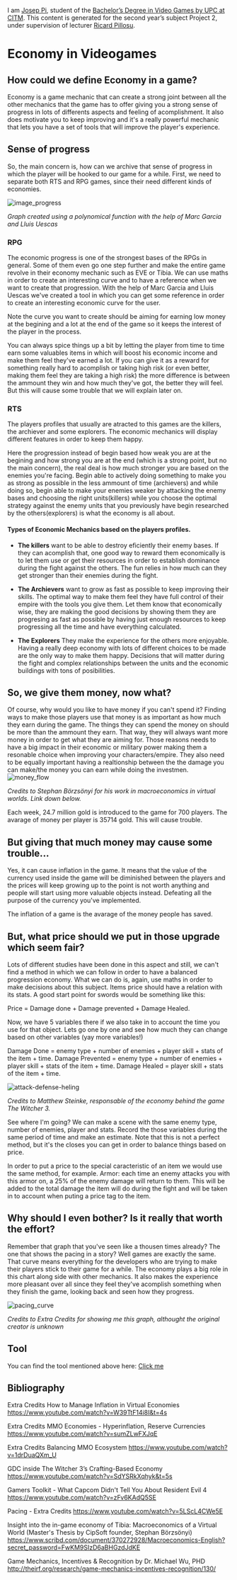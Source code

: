 
I am [Josep Pi](<https://www.linkedin.com/in/josep-serra-409431146>), student of the [Bachelor’s Degree in Video Games by UPC at CITM](<https://www.citm.upc.edu/ing/estudis/graus-videojocs/>). This content is generated for the second year’s subject Project 2, under supervision of lecturer [Ricard Pillosu](<https://es.linkedin.com/in/ricardpillosu>).

# Economy in Videogames
## How could we define Economy in a game?
Economy is a game mechanic that can create a strong joint between all the other mechanics that the game has to offer giving you a strong sense of progress in lots of differents aspects and feeling of acomplishment. It also does motivate you to keep improving and it's a really powerful mechanic that lets you have a set of tools that will improve the player's experience.

## Sense of progress
So, the main concern is, how can we archive that sense of progress in which the player will be hooked to our game for a while. First, we need to separate both RTS and RPG games, since their need different kinds of economies.

![image_progress](https://github.com/joseppi/Economy_in_videogames/blob/master/Wiki%20Economy%20Images/Example%20of%20progress%20graph.PNG?raw=true)

*Graph created using a polynomical function with the help of Marc Garcia and Lluis Uescas*

### RPG
The economic progress is one of the strongest bases of the RPGs in general. Some of them even go one step further and make the entire game revolve in their economy mechanic such as EVE or Tibia.
We can use maths in order to create an interesting curve and to have a reference when we want to create that progression. 
With the help of Marc Garcia and Lluis Uescas we've created a tool in which you can get some reference in order to create an interesting economic curve for the user.

Note the curve you want to create should be aiming for earning low money at the begining and a lot at the end of the game so it keeps the interest of the player in the process.

You can always spice things up a bit by letting the player from time to time earn some valuables items in which will boost his economic income and make them feel they've earned a lot. If you can give it as a reward for something really hard to acomplish or taking high risk (or even better, making them feel they are taking a high risk) the more difference is between the ammount they win and how much they've got, the better they will feel. But this will cause some trouble that we will explain later on.

### RTS
The players profiles that usually are atracted to this games are the killers, the archiever and some explorers. The economic mechanics will display different features in order to keep them happy. 

Here the progression instead of begin based how weak you are at the begining and how strong you are at the end (which is a strong point, but no the main concern), the real deal is how much stronger you are based on the enemies you're facing. Begin able to actively doing something to make you as strong as possible in the less ammount of time (archievers) and while doing so, begin able to make your enemies weaker by attacking the enemy bases and choosing the right units(killers) while you choose the optimal strategy against the enemy units that you previously have begin researched by the others(explorers) is what the economy is all about.

#### Types of Economic Mechanics based on the players profiles.
* **The killers** want to be able to destroy eficiently their enemy bases. If they can acomplish that, one good way to reward them economically is to let them use or get their resources in order to establish dominance during the fight against the others. The fun relies in how much can they get stronger than their enemies during the fight.

* **The Archievers** want to grow as fast as possible to keep improving their skills. The optimal way to make them feel they have full control of their empire with the tools you give them. Let them know that economically wise, they are making the good decisions by showing them they are progresing as fast as possible by having just enough resources to keep progressing all the time and have everything calculated.

* **The Explorers** They make the experience for the others more enjoyable. Having a really deep economy with lots of different choices to be made are the only way to make them happy. Decisions that will matter during the fight and complex relationships between the units and the economic buildings with tons of posibilities.

## So, we give them money, now what?
Of course, why would you like to have money if you can't spend it? Finding ways to make those players use that money is as important as how much they earn during the game. The things they can spend the money on should be more than the ammount they earn. That way, they will always want more money in order to get what they are aiming for. Those reasons needs to have a big impact in their economic or military power making them a resonable choice when improving your characters/empire. They also need to be equally important having a realtionship between the the damage you can make/the money you can earn while doing the investmen.
![money_flow](https://github.com/joseppi/Economy_in_videogames/blob/master/Wiki%20Economy%20Images/Flow%20of%20money%20in%20an%20MMORPG.PNG?raw=true)

*Credits to Stephan Börzsönyi for his work in macroeconomics in virtual worlds. Link down below.*

Each week, 24.7 million gold is introduced to the game for 700 players. The avarage of money per player is 35714 gold. This will cause trouble.

## But giving that much money may cause some trouble...
Yes, it can cause inflation in the game. It means that the value of the currency used inside the game will be diminished between the players and the prices will keep growing up to the point is not worth anything and people will start using more valuable objects instead. Defeating all the purpose of the currency you've implemented.

The inflation of a game is the avarage of the money people has saved.

## But, what price should we put in those upgrade which seem fair?
Lots of different studies have been done in this aspect and still, we can't find a method in which we can follow in order to have a balanced progression economy. What we can do is, again, use maths in order to make decisions about this subject. Items price should have a relation with its stats. A good start point for swords would be something like this:

Price = Damage done + Damage prevented + Damage Healed.

Now, we have 5 variables there if we also take in to account the time you use for that object. Lets go one by one and see how much they can change based on other variables (yay more variables!)

Damage Done = enemy type + number of enemies + player skill + stats of the item + time.
Damage Prevented = enemy type + number of enemies + player skill + stats of the item + time.
Damage Healed = player skill + stats of the item + time.

![attack-defense-heling](https://github.com/joseppi/Economy_in_videogames/blob/master/Wiki%20Economy%20Images/Damage-Defense-Heal.PNG?raw=true)

*Credits to Matthew Steinke, responsable of the economy behind the game The Witcher 3.*

See where I'm going? We can make a scene with the same enemy type, number of enemies, player and stats. Record the those variables during the same period of time and make an estimate. Note that this is not a perfect method, but it's the closes you can get in order to balance things based on price.

In order to put a price to the special caracteristic of an item we would use the same method, for example. Armor: each time an enemy attacks you with this armor on, a 25% of the enemy damage will return to them. This will be added to the total damage the item will do during the fight and will be taken in to account when puting a price tag to the item.

## Why should I even bother? Is it really that worth the effort?
Remember that graph that you've seen like a thousen times already? The one that shows the pacing in a story? Well games are exactly the same. That curve means everything for the developers who are trying to make their players stick to their game for a while. The economy plays a big role in this chart along side with other mechanics. It also makes the experience more pleasant over all since they feel they've acomplish something when they finish the game, looking back and seen how they progress.

![pacing_curve](https://github.com/joseppi/Economy_in_videogames/blob/master/Wiki%20Economy%20Images/Pacing%20Curve.PNG?raw=true)

*Credits to Extra Credits for showing me this graph, althought the original creator is unknown*

## Tool
You can find the tool mentioned above here: [Click me](https://docs.google.com/spreadsheets/d/10UDd0ExogH29ZdufqrceJjp1WT0-Bghc0ELqBsWkkNU/edit?usp=sharing)


## Bibliography
Extra Credits How to Manage Inflation in Virtual Economies
https://www.youtube.com/watch?v=W39TtF14i8I&t=4s

Extra Credits MMO Economies - Hyperinflation, Reserve Currencies
https://www.youtube.com/watch?v=sumZLwFXJqE

Extra Credits Balancing MMO Ecosystem
https://www.youtube.com/watch?v=1drDuaQXm_U

GDC inside The Witcher 3’s Crafting-Based Economy
https://www.youtube.com/watch?v=SdYSRkXqhyk&t=5s

Gamers Toolkit - What Capcom Didn't Tell You About Resident Evil 4
https://www.youtube.com/watch?v=zFv6KAdQ5SE

Pacing - Extra Credits
https://www.youtube.com/watch?v=5LScL4CWe5E

Insight into the in-game economy of Tibia: Macroeconomics of a Virtual World (Master's Thesis by CipSoft founder, Stephan Börzsönyi)
https://www.scribd.com/document/370272928/Macroeconomics-English?secret_password=FwKM9SIzD6aBHGzdJdKE

Game Mechanics, Incentives & Recognition by Dr. Michael Wu, PHD
http://theirf.org/research/game-mechanics-incentives-recognition/130/
